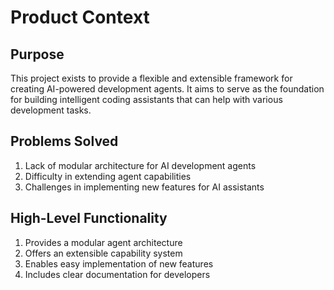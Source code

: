 # Product Context

## Purpose
This project exists to provide a flexible and extensible framework for creating AI-powered development agents. It aims to serve as the foundation for building intelligent coding assistants that can help with various development tasks.

## Problems Solved
1. Lack of modular architecture for AI development agents
2. Difficulty in extending agent capabilities
3. Challenges in implementing new features for AI assistants

## High-Level Functionality
1. Provides a modular agent architecture
2. Offers an extensible capability system
3. Enables easy implementation of new features
4. Includes clear documentation for developers
